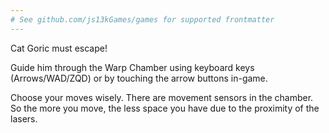 ```yaml
---
# See github.com/js13kGames/games for supported frontmatter
---
```

Cat Goric must escape!

Guide him through the Warp Chamber using keyboard keys (Arrows/WAD/ZQD) or by touching the arrow buttons in-game.

Choose your moves wisely. There are movement sensors in the chamber. So the more you move, the less space you have due to the proximity of the lasers.